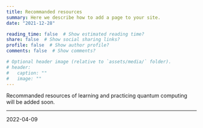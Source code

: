 ```yaml
---
title: Recommanded resources
summary: Here we describe how to add a page to your site.
date: "2021-12-28"

reading_time: false  # Show estimated reading time?
share: false  # Show social sharing links?
profile: false  # Show author profile?
comments: false  # Show comments?

# Optional header image (relative to `assets/media/` folder).
# header:
#   caption: ""
#   image: ""
---
```


Recommanded resources of learning and practicing quantum computing will be added soon.

---
2022-04-09